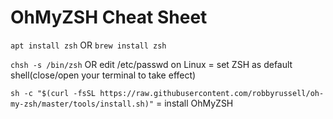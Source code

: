 # OhMyZSH Cheat Sheet

`apt install zsh` OR `brew install zsh`

`chsh -s /bin/zsh` OR edit /etc/passwd on Linux = set ZSH as default shell(close/open your terminal to take effect)

`sh -c "$(curl -fsSL https://raw.githubusercontent.com/robbyrussell/oh-my-zsh/master/tools/install.sh)"` = install OhMyZSH


